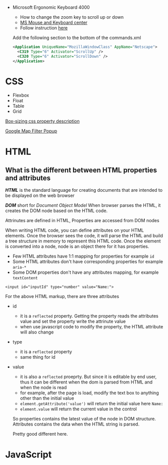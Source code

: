 
<!---
QDCSLG/QDCSLG is a ✨ special ✨ repository because its `README.md` (this file) appears on your GitHub profile.
You can click the Preview link to take a look at your changes.
--->

- Microsoft Ergonomic Keyboard 4000
  - How to change the zoom key to scroll up or down
  - [MS Mouse and Keyboard center](https://support.microsoft.com/en-us/topic/mouse-and-keyboard-center-download-f5b10905-7887-eedb-2f1c-d0737a36a3b2)
  - Follow instruction [here](https://superuser.com/questions/195474/change-zoom-action-to-scroll-in-a-ms-natural-keyboard-4000)
  
  Add the following section to the bottom of the commands.xml 
  
  ```xml
  <Application UniqueName="MozillaWindowClass" AppName="Netscape">
    <C319 Type="6" Activator="ScrollUp" />
    <C320 Type="6" Activator="ScrollDown" />            
  </Application>
   ```

# CSS 
- Flexbox
- Float
- Table
- Grid

[Box-sizing css property description](https://github.com/QDCSLG/QDCSLG/blob/6b3aa2d17cc3bbc589c94274e3c9891cae3a32c1/box-sizing.md)

[Google Map Filter Popup](GoogleMapPopup.md)
# HTML

## What is the different between HTML properties and attributes

***HTML*** is the standard language for creating documents that are intended to be displayed on the web browser

***DOM*** short for *Document Object Model* When browser parses the HTML, it creates the DOM node based on the HTML code.

Attrinutes are defined in HTML, Properties are accessed from DOM nodes

When writing HTML code, you can define attributes on your HTML elements. Once the browser sees the code, it will parse the HTML and build a tree structure in memory to represent this HTML code. Once the element is converted into a node, node is an object there for it has properties.

- Few HTML attributes have 1:1 mapping for properties for example `id`
- Some HTML attributes don't have corresponding properties for example `aria-*`
- Some DOM properties don't have any attributes mapping, for example `textContent`

```
<input id="inputId" type="number" value="Name:">
```
For the above HTML markup, there are three attributes

- id
  - it is a `reflected` property. Getting the property reads the attributes value and set the property write the attrinute value
  - when use javascript code to modify the property, the HTML attribute will also change
- type
  - it is a `reflected` property
  - same thing for id
- value
  - it is also a `reflected` proeprty. But since it is editable by end user, thus it can be different when the dom is parsed from HTML and when the node is read
  - for example, after the page is load, modify the text box to anything other than the initial value
  - `element.getAttribute('value')` will return the initial value here `Name:`
  - `element.value` will return the current value in the control

  So properties contains the latest value of the node in DOM structure.
  Attributes contains the data when the HTML string is parsed. 

  Pretty good different here.

# JavaScript
